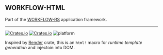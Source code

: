 ## WORKFLOW-HTML

Part of the [WORKFLOW-RS](https://github.com/workflow-rs) application framework.

***

[![Crates.io](https://img.shields.io/crates/l/workflow-html.svg?maxAge=2592000)](https://crates.io/crates/workflow-html)
[![Crates.io](https://img.shields.io/crates/v/workflow-html.svg?maxAge=2592000)](https://crates.io/crates/workflow-html)
![platform](https://img.shields.io/badge/platform-Web%20%28wasm32%29-informational)


Inspired by [Render](https://crates.io/crates/render) crate, this is an `html!` macro for *runtime template generation* and injectoin into DOM.
